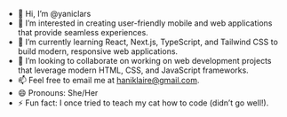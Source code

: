 - 👋 Hi, I’m @yaniclars
- 👀 I’m interested in creating user-friendly mobile and web applications that provide seamless experiences.
- 🌱 I’m currently learning React, Next.js, TypeScript, and Tailwind CSS to build modern, responsive web applications.
- 💞️ I’m looking to collaborate on working on web development projects that leverage modern HTML, CSS, and JavaScript frameworks.
- 📫 Feel free to email me at haniklaire@gmail.com.
- 😄 Pronouns: She/Her
- ⚡ Fun fact: I once tried to teach my cat how to code (didn’t go well!).

<!---
yaniclars/yaniclars is a ✨ special ✨ repository because its `README.md` (this file) appears on your GitHub profile.
You can click the Preview link to take a look at your changes.
--->
